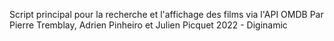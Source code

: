 Script principal pour la recherche et l'affichage des films via l'API OMDB
Par Pierre Tremblay, Adrien Pinheiro et Julien Picquet
2022 - Diginamic
